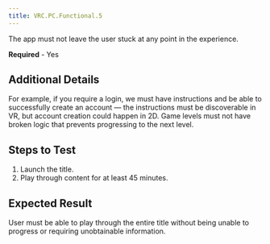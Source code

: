 ```yaml
---
title: VRC.PC.Functional.5
---
```


The app must not leave the user stuck at any point in the experience.

**Required** - Yes

## Additional Details

For example, if you require a login, we must have instructions and be able to successfully create an account — the instructions must be discoverable in VR, but account creation could happen in 2D. Game levels must not have broken logic that prevents progressing to the next level.

## Steps to Test

1. Launch the title.
2. Play through content for at least 45 minutes.


## Expected Result

User must be able to play through the entire title without being unable to progress or requiring unobtainable information.
